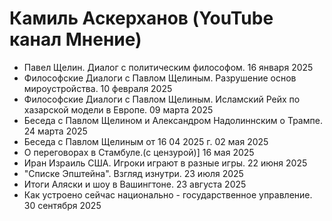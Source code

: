 # Камиль Аскерханов (YouTube канал Мнение)

- Павел Щелин. Диалог с политическим философом. 16 января 2025
- Философские Диалоги с Павлом Щелиным. Разрушение основ мироустройства. 10 февраля 2025
- Философские Диалоги с Павлом Щелиным. Исламский Рейх по хазарской модели в Европе. 09 марта 2025
- Беседа с Павлом Щелином и Александром Надолиннским о Трампе. 24 марта 2025
- Беседа с Павлом Щелиным от 16 04 2025 г. 02 мая 2025
- О переговорах в Стамбуле.(с цензурой)] 16 мая 2025
- Иран Израиль США. Игроки играют в разные игры. 22 июня 2025
- "Списке Эпштейна". Взгляд изнутри. 23 июля 2025
- Итоги Аляски и шоу в Вашингтоне. 23 августа 2025
- Как устроено сейчас национально - государственное управление. 30 сентября 2025

